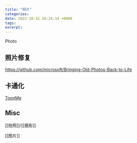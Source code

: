 ```yaml
---
title: "照片"
categories: 
date: 2022-10-31 16:24:14 +0800
tags: 
excerpt: 
---
```



Photo


## 照片修复

https://github.com/microsoft/Bringing-Old-Photos-Back-to-Life

## 卡通化

[ToonMe](https://toonme.com/)

## Misc

[[拍照]]/[[摄影]]

[[图片]]


